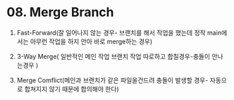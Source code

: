 # 08. Merge Branch

1. Fast-Forward(잘 일어나지 않는 경우- 브랜치를 해서 작업을 했는데 정작 main에서는 아무런 작업을 하지 안아 바로 merge하는 경우)

   

2. 3-Way Merge( 일반적인 메인 작업 브랜치 작업 따로하고 합칠경우-충돌이 안나는경우 )

   

3. Merge Comflict(메인과 브랜치가 같은 파일을건드려 충돌이 발생할 경우- 자동으로 합쳐지지 않기 때문에 합의해야 한다)